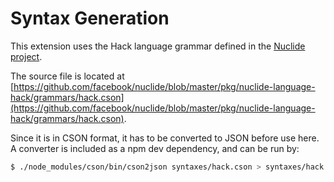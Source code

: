 # Syntax Generation

This extension uses the Hack language grammar defined in the [Nuclide project](https://github.com/facebook/nuclide).

The source file is located at [https://github.com/facebook/nuclide/blob/master/pkg/nuclide-language-hack/grammars/hack.cson](https://github.com/facebook/nuclide/blob/master/pkg/nuclide-language-hack/grammars/hack.cson).

Since it is in CSON format, it has to be converted to JSON before use here. A converter is included as a npm dev dependency, and can be run by:

```bash
$ ./node_modules/cson/bin/cson2json syntaxes/hack.cson > syntaxes/hack.json
```